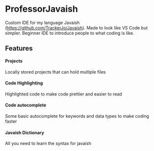 # ProfessorJavaish
Custom IDE for my language Javaish (https://github.com/TrackerJo/Javaish). Made to look like VS Code but simpler. Beginner IDE to introduce people to what coding is like.
## Features

#### Projects
Locally stored projects that can hold multiple files

#### Code Highlighting
Highlighted code to make code prettier and easier to read

#### Code autocomplete
Some basic autocomplete for keywords and data types to make coding faster

#### Javaish Dictionary
All you need to learn the syntax for javaish
